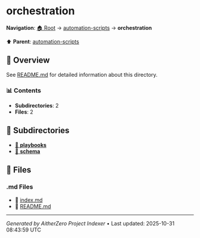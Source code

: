 # orchestration

**Navigation**: [🏠 Root](../../index.md) → [automation-scripts](../index.md) → **orchestration**

⬆️ **Parent**: [automation-scripts](../index.md)

## 📖 Overview

See [README.md](./README.md) for detailed information about this directory.

### 📊 Contents

- **Subdirectories**: 2
- **Files**: 2

## 📁 Subdirectories

- [📂 **playbooks**](./playbooks/index.md)
- [📂 **schema**](./schema/index.md)

## 📄 Files

### .md Files

- 📝 [index.md](./index.md)
- 📝 [README.md](./README.md)

---

*Generated by AitherZero Project Indexer* • Last updated: 2025-10-31 08:43:59 UTC

